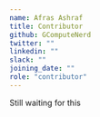 ```yaml
---
name: Afras Ashraf 
title: Contributor
github: GComputeNerd
twitter: ""
linkedin: ""
slack: ""
joining_date: ""
role: "contributor"
---
```


Still waiting for this
